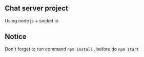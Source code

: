 ## Chat server project
Using node js + socket.io

## Notice
Don't forget to run command `npm install` , before do `npm start`